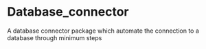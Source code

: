 # Database_connector
A database connector package which automate the connection to a database through minimum steps
